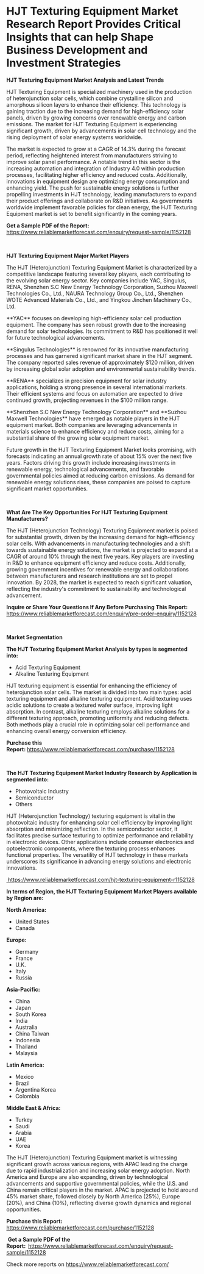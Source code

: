 <p><h1>HJT Texturing Equipment Market Research Report Provides Critical Insights that can help Shape Business Development and Investment Strategies</h1></p><p><strong>HJT Texturing Equipment Market Analysis and Latest Trends</strong></p>
<p><p>HJT Texturing Equipment is specialized machinery used in the production of heterojunction solar cells, which combine crystalline silicon and amorphous silicon layers to enhance their efficiency. This technology is gaining traction due to the increasing demand for high-efficiency solar panels, driven by growing concerns over renewable energy and carbon emissions. The market for HJT Texturing Equipment is experiencing significant growth, driven by advancements in solar cell technology and the rising deployment of solar energy systems worldwide. </p><p>The market is expected to grow at a CAGR of 14.3% during the forecast period, reflecting heightened interest from manufacturers striving to improve solar panel performance. A notable trend in this sector is the increasing automation and integration of Industry 4.0 within production processes, facilitating higher efficiency and reduced costs. Additionally, innovations in equipment design are optimizing energy consumption and enhancing yield. The push for sustainable energy solutions is further propelling investments in HJT technology, leading manufacturers to expand their product offerings and collaborate on R&D initiatives. As governments worldwide implement favorable policies for clean energy, the HJT Texturing Equipment market is set to benefit significantly in the coming years.</p></p>
<p><strong>Get a Sample PDF of the Report:&nbsp;</strong> <a href="https://www.reliablemarketforecast.com/enquiry/request-sample/1152128?utm_campaign=3225&utm_medium=2&utm_source=Github&utm_content=ia&utm_term=12042025&utm_id=hjt-texturing-equipment">https://www.reliablemarketforecast.com/enquiry/request-sample/1152128</a></p>
<p>&nbsp;</p>
<p><strong>HJT Texturing Equipment Major Market Players</strong></p>
<p><p>The HJT (Heterojunction) Texturing Equipment Market is characterized by a competitive landscape featuring several key players, each contributing to the evolving solar energy sector. Key companies include YAC, Singulus, RENA, Shenzhen S.C New Energy Technology Corporation, Suzhou Maxwell Technologies Co., Ltd., NAURA Technology Group Co., Ltd., Shenzhen WOTE Advanced Materials Co., Ltd., and Yingkou Jinchen Machinery Co., Ltd.</p><p>**YAC** focuses on developing high-efficiency solar cell production equipment. The company has seen robust growth due to the increasing demand for solar technologies. Its commitment to R&D has positioned it well for future technological advancements.</p><p>**Singulus Technologies** is renowned for its innovative manufacturing processes and has garnered significant market share in the HJT segment. The company reported sales revenue of approximately $120 million, driven by increasing global solar adoption and environmental sustainability trends.</p><p>**RENA** specializes in precision equipment for solar industry applications, holding a strong presence in several international markets. Their efficient systems and focus on automation are expected to drive continued growth, projecting revenues in the $100 million range.</p><p>**Shenzhen S.C New Energy Technology Corporation** and **Suzhou Maxwell Technologies** have emerged as notable players in the HJT equipment market. Both companies are leveraging advancements in materials science to enhance efficiency and reduce costs, aiming for a substantial share of the growing solar equipment market.</p><p>Future growth in the HJT Texturing Equipment Market looks promising, with forecasts indicating an annual growth rate of about 15% over the next five years. Factors driving this growth include increasing investments in renewable energy, technological advancements, and favorable governmental policies aimed at reducing carbon emissions. As demand for renewable energy solutions rises, these companies are poised to capture significant market opportunities.</p></p>
<p>&nbsp;</p>
<p><strong>What Are The Key Opportunities For HJT Texturing Equipment Manufacturers?</strong></p>
<p><p>The HJT (Heterojunction Technology) Texturing Equipment market is poised for substantial growth, driven by the increasing demand for high-efficiency solar cells. With advancements in manufacturing technologies and a shift towards sustainable energy solutions, the market is projected to expand at a CAGR of around 10% through the next five years. Key players are investing in R&D to enhance equipment efficiency and reduce costs. Additionally, growing government incentives for renewable energy and collaborations between manufacturers and research institutions are set to propel innovation. By 2028, the market is expected to reach significant valuation, reflecting the industry's commitment to sustainability and technological advancement.</p></p>
<p><strong>Inquire or Share Your Questions If Any Before Purchasing This Report:</strong> <a href="https://www.reliablemarketforecast.com/enquiry/pre-order-enquiry/1152128?utm_campaign=3225&utm_medium=2&utm_source=Github&utm_content=ia&utm_term=12042025&utm_id=hjt-texturing-equipment">https://www.reliablemarketforecast.com/enquiry/pre-order-enquiry/1152128</a></p>
<p>&nbsp;</p>
<p><strong>Market Segmentation</strong></p>
<p><strong>The HJT Texturing Equipment Market Analysis by types is segmented into:</strong></p>
<p><ul><li>Acid Texturing Equipment</li><li>Alkaline Texturing Equipment</li></ul></p>
<p><p>HJT texturing equipment is essential for enhancing the efficiency of heterojunction solar cells. The market is divided into two main types: acid texturing equipment and alkaline texturing equipment. Acid texturing uses acidic solutions to create a textured wafer surface, improving light absorption. In contrast, alkaline texturing employs alkaline solutions for a different texturing approach, promoting uniformity and reducing defects. Both methods play a crucial role in optimizing solar cell performance and enhancing overall energy conversion efficiency.</p></p>
<p><strong>Purchase this Report:&nbsp;</strong><a href="https://www.reliablemarketforecast.com/purchase/1152128?utm_campaign=3225&utm_medium=2&utm_source=Github&utm_content=ia&utm_term=12042025&utm_id=hjt-texturing-equipment">https://www.reliablemarketforecast.com/purchase/1152128</a></p>
<p>&nbsp;</p>
<p><strong>The HJT Texturing Equipment Market Industry Research by Application is segmented into:</strong></p>
<p><ul><li>Photovoltaic Industry</li><li>Semiconductor</li><li>Others</li></ul></p>
<p><p>HJT (Heterojunction Technology) texturing equipment is vital in the photovoltaic industry for enhancing solar cell efficiency by improving light absorption and minimizing reflection. In the semiconductor sector, it facilitates precise surface texturing to optimize performance and reliability in electronic devices. Other applications include consumer electronics and optoelectronic components, where the texturing process enhances functional properties. The versatility of HJT technology in these markets underscores its significance in advancing energy solutions and electronic innovations.</p></p>
<p><a href="https://www.reliablemarketforecast.com/hjt-texturing-equipment-r1152128?utm_campaign=3225&utm_medium=2&utm_source=Github&utm_content=ia&utm_term=12042025&utm_id=hjt-texturing-equipment">&nbsp;https://www.reliablemarketforecast.com/hjt-texturing-equipment-r1152128</a></p>
<p><strong>In terms of Region, the HJT Texturing Equipment Market Players available by Region are:</strong></p>
<p>
    <p> <strong> North America: </strong>
        <ul>
            <li>United States</li>
            <li>Canada</li>
        </ul>
        </p> 
    <p> <strong> Europe: </strong>
        <ul>
            <li>Germany</li>
            <li>France</li>
            <li>U.K.</li>
            <li>Italy</li>
            <li>Russia</li>
        </ul>
        </p> 
    <p> <strong> Asia-Pacific: </strong>
        <ul>
            <li>China</li>
            <li>Japan</li>
            <li>South Korea</li>
            <li>India</li>
            <li>Australia</li>
            <li>China Taiwan</li>
            <li>Indonesia</li>
            <li>Thailand</li>
            <li>Malaysia</li>
        </ul>
        </p> 
    <p> <strong> Latin America: </strong>
        <ul>
            <li>Mexico</li>
            <li>Brazil</li>
            <li>Argentina Korea</li>
            <li>Colombia</li>
        </ul>
        </p> 
    <p> <strong> Middle East & Africa: </strong>
        <ul>
            <li>Turkey</li>
            <li>Saudi</li>
            <li>Arabia</li>
            <li>UAE</li>
            <li>Korea</li>
        </ul>
    </p>
    </p>
<p><p>The HJT (Heterojunction) Texturing Equipment market is witnessing significant growth across various regions, with APAC leading the charge due to rapid industrialization and increasing solar energy adoption. North America and Europe are also expanding, driven by technological advancements and supportive governmental policies, while the U.S. and China remain critical players in the market. APAC is projected to hold around 45% market share, followed closely by North America (25%), Europe (20%), and China (10%), reflecting diverse growth dynamics and regional opportunities.</p></p>
<p><strong>Purchase this Report: </strong><a href="https://www.reliablemarketforecast.com/purchase/1152128?utm_campaign=3225&utm_medium=2&utm_source=Github&utm_content=ia&utm_term=12042025&utm_id=hjt-texturing-equipment">https://www.reliablemarketforecast.com/purchase/1152128</a></p>
<p>&nbsp;<strong>Get a Sample PDF of the Report:&nbsp;&nbsp;</strong><a href="https://www.reliablemarketforecast.com/enquiry/request-sample/1152128?utm_campaign=3225&utm_medium=2&utm_source=Github&utm_content=ia&utm_term=12042025&utm_id=hjt-texturing-equipment">https://www.reliablemarketforecast.com/enquiry/request-sample/1152128</a></p>
<p><strong></strong></p>
<p>Check more reports on <a href="https://www.reliablemarketforecast.com/?utm_campaign=3225&utm_medium=2&utm_source=Github&utm_content=ia&utm_term=12042025&utm_id=hjt-texturing-equipment">https://www.reliablemarketforecast.com/</a></p>